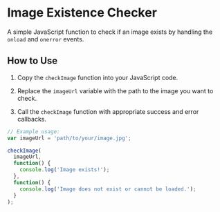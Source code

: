 # Image Existence Checker 

A simple JavaScript function to check if an image exists by handling the `onload` and `onerror` events.  
   
## How to Use    
    
1. Copy the `checkImage` function into your JavaScript code.      
 
2. Replace the `imageUrl` variable with the path to the image you want to check.

3. Call the `checkImage` function with appropriate success and error callbacks.

```javascript
// Example usage:
var imageUrl = 'path/to/your/image.jpg';

checkImage(
  imageUrl,
  function() {
    console.log('Image exists!');
  },
  function() {
    console.log('Image does not exist or cannot be loaded.');
  }
);

